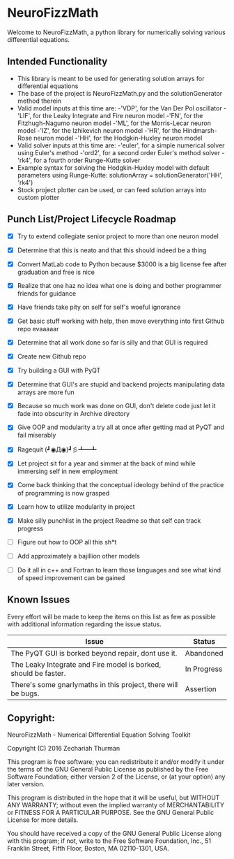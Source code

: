 # NeuroFizzMath

Welcome to NeuroFizzMath, a python library for numerically solving various differential equations.

## Intended Functionality
* This library is meant to be used for generating solution arrays for differential equations
* The base of the project is NeuroFizzMath.py and the solutionGenerator method therein
* Valid model inputs at this time are: 
    -'VDP', for the Van Der Pol oscillator
    -'LIF', for the Leaky Integrate and Fire neuron model
    -'FN', for the Fitzhugh-Nagumo neuron model
    -'ML', for the Morris-Lecar neuron model
    -'IZ', for the Izhikevich neuron model
    -'HR', for the Hindmarsh-Rose neuron model
    -'HH', for the Hodgkin-Huxley neuron model
* Valid solver inputs at this time are:
    -'euler', for a simple numerical solver using Euler's method
    -'ord2', for a second order Euler's method solver
    -'rk4', for a fourth order Runge-Kutte solver
* Example syntax for solving the Hodgkin-Huxley model with default parameters using Runge-Kutte:
    solutionArray = solutionGenerator('HH', 'rk4')
* Stock project plotter can be used, or can feed solution arrays into custom plotter

## Punch List/Project Lifecycle Roadmap
* [x] Try to extend collegiate senior project to more than one neuron model
* [x] Determine that this is neato and that this should indeed be a thing
* [x] Convert MatLab code to Python because $3000 is a big license fee after graduation and free is nice
* [x] Realize that one haz no idea what one is doing and bother programmer friends for guidance
* [x] Have friends take pity on self for self's woeful ignorance 
* [x] Get basic stuff working with help, then move everything into first Github repo evaaaaar
* [x] Determine that all work done so far is silly and that GUI is required
* [x] Create new Github repo
* [x] Try building a GUI with PyQT
* [x] Determine that GUI's are stupid and backend projects manipulating data arrays are more fun
* [x] Because so much work was done on GUI, don't delete code just let it fade into obscurity in Archive directory
* [x] Give OOP and modularity a try all at once after getting mad at PyQT and fail miserably
* [x] Ragequit (┛◉Д◉)┛彡┻━┻
* [x] Let project sit for a year and simmer at the back of mind while immersing self in new employment
* [x] Come back thinking that the conceptual ideology behind of the practice of programming is now grasped 
* [x] Learn how to utilize modularity in project
* [x] Make silly punchlist in the project Readme so that self can track progress
* [ ] Figure out how to OOP all this sh*t
* [ ] Add approximately a bajillion other models
* [ ] Do it all in c++ and Fortran to learn those languages and see what kind of speed improvement can be gained


## Known Issues
Every effort will be made to keep the items on this list as few as possible with additional information regarding the issue status.

Issue | Status
------------ | -------------
The PyQT GUI is borked beyond repair, dont use it.             | Abandoned
The Leaky Integrate and Fire model is borked, should be faster.| In Progress
There's some gnarlymaths in this project, there will be bugs.  | Assertion

## Copyright:

NeuroFizzMath - Numerical Differential Equation Solving Toolkit

Copyright (C) 2016  Zechariah Thurman

This program is free software; you can redistribute it and/or
modify it under the terms of the GNU General Public License
as published by the Free Software Foundation; either version 2
of the License, or (at your option) any later version.

This program is distributed in the hope that it will be useful,
but WITHOUT ANY WARRANTY; without even the implied warranty of
MERCHANTABILITY or FITNESS FOR A PARTICULAR PURPOSE.  See the
GNU General Public License for more details.

You should have received a copy of the GNU General Public License
along with this program; if not, write to the Free Software
Foundation, Inc., 51 Franklin Street, Fifth Floor, Boston, MA  02110-1301, USA.